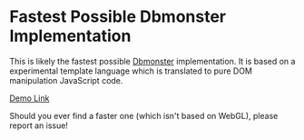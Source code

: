 # Fastest Possible Dbmonster Implementation

This is likely the fastest possible [Dbmonster](https://dbmonster.firebaseapp.com/) implementation. It is based on a experimental template language which is translated to pure DOM manipulation JavaScript code.

[Demo Link](https://joelrich.github.io/fastest-dbmonster)

Should you ever find a faster one (which isn't based on WebGL), please report an issue!